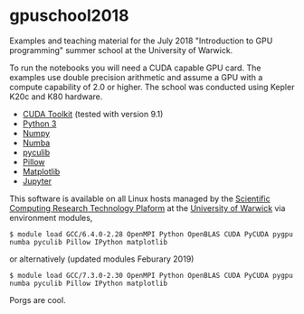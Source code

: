 # gpuschool2018

Examples and teaching material for the July 2018 "Introduction to GPU programming" summer school at the University of Warwick. 

To run the notebooks you will need a CUDA capable GPU card. The examples use double precision arithmetic and assume a GPU with a compute capability of 2.0 or higher. The school was conducted using Kepler K20c and K80 hardware. 

* [CUDA Toolkit](https://developer.nvidia.com/cuda-toolkit) (tested with version 9.1)
* [Python 3](https://www.python.org/downloads/)
* [Numpy](http://www.numpy.org/)
* [Numba](https://numba.pydata.org/) 
* [pyculib](https://github.com/numba/pyculib) 
* [Pillow](https://python-pillow.org/) 
* [Matplotlib](https://matplotlib.org/)
* [Jupyter](http://jupyter.org/)

This software is available on all Linux hosts managed by the [Scientific Computing Research Technology Plaform](https://warwick.ac.uk/research/rtp/sc) at the [University of Warwick](https://warwick.ac.uk/) via environment modules,
```
$ module load GCC/6.4.0-2.28 OpenMPI Python OpenBLAS CUDA PyCUDA pygpu numba pyculib Pillow IPython matplotlib
```
or alternatively (updated modules Feburary 2019)
```
$ module load GCC/7.3.0-2.30 OpenMPI Python OpenBLAS CUDA PyCUDA pygpu numba pyculib Pillow IPython matplotlib
```

Porgs are cool.
